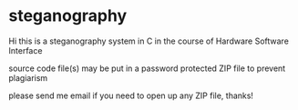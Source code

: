 # steganography

Hi this is a steganography system in C in the course of Hardware Software Interface

source code file(s) may be put in a password protected ZIP file to prevent plagiarism

please send me email if you need to open up any ZIP file, thanks!
